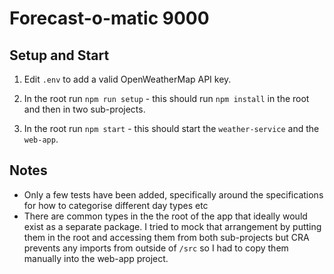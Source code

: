 # Forecast-o-matic 9000

## Setup and Start

1. Edit `.env` to add a valid OpenWeatherMap API key.

2. In the root run `npm run setup` - this should run `npm install` in the root and then in two sub-projects.

3. In the root run `npm start` - this should start the `weather-service` and the `web-app`.

## Notes

-   Only a few tests have been added, specifically around the specifications for how to categorise different day types etc
-   There are common types in the the root of the app that ideally would exist as a separate package. I tried to mock that arrangement by putting them in the root and accessing them from both sub-projects but CRA prevents any imports from outside of `/src` so I had to copy them manually into the web-app project.
